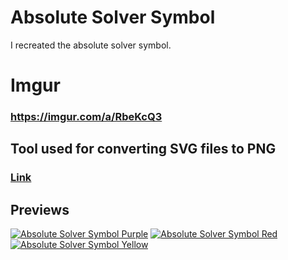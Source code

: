 # Absolute Solver Symbol
I recreated the absolute solver symbol.
# Imgur
### https://imgur.com/a/RbeKcQ3
## Tool used for converting SVG files to PNG
### [Link](https://github.com/Gerg0Vagyok/SVG-To-PNG)
## Previews
[![Absolute Solver Symbol Purple](https://i.imgur.com/39Wgi41.png)](https://imgur.com/39Wgi41)
[![Absolute Solver Symbol Red](https://i.imgur.com/qgv7nJM.png)](https://imgur.com/qgv7nJM)
[![Absolute Solver Symbol Yellow](https://i.imgur.com/lHYmIzO.png)](https://imgur.com/lHYmIzO)

